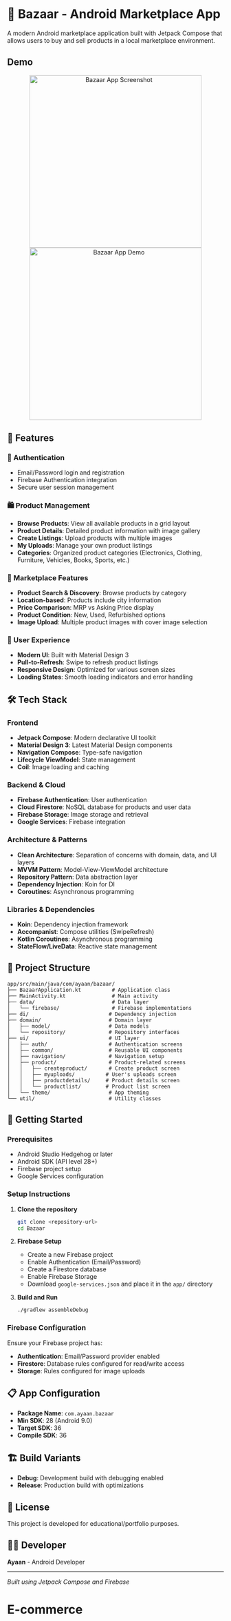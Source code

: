# 🛒 Bazaar - Android Marketplace App

A modern Android marketplace application built with Jetpack Compose that allows users to buy and sell products in a local marketplace environment.

## Demo
<p align="center">
  <!-- App showcase image -->
  <img src="https://github.com/ayaxan7/e-commerce/assets/er-diagram.png" alt="Bazaar App Screenshot" width="400"/>

  <!-- Demo GIF -->
  <br>
  <img src="https://github.com/ayaan/bazaar/assets/demo.gif" alt="Bazaar App Demo" width="400"/>
</p>

## 📱 Features

### 🔐 Authentication
- Email/Password login and registration
- Firebase Authentication integration
- Secure user session management

### 🛍️ Product Management
- **Browse Products**: View all available products in a grid layout
- **Product Details**: Detailed product information with image gallery
- **Create Listings**: Upload products with multiple images
- **My Uploads**: Manage your own product listings
- **Categories**: Organized product categories (Electronics, Clothing, Furniture, Vehicles, Books, Sports, etc.)

### 🏪 Marketplace Features
- **Product Search & Discovery**: Browse products by category
- **Location-based**: Products include city information
- **Price Comparison**: MRP vs Asking Price display
- **Product Condition**: New, Used, Refurbished options
- **Image Upload**: Multiple product images with cover image selection

### 🎨 User Experience
- **Modern UI**: Built with Material Design 3
- **Pull-to-Refresh**: Swipe to refresh product listings
- **Responsive Design**: Optimized for various screen sizes
- **Loading States**: Smooth loading indicators and error handling

## 🛠️ Tech Stack

### Frontend
- **Jetpack Compose**: Modern declarative UI toolkit
- **Material Design 3**: Latest Material Design components
- **Navigation Compose**: Type-safe navigation
- **Lifecycle ViewModel**: State management
- **Coil**: Image loading and caching

### Backend & Cloud
- **Firebase Authentication**: User authentication
- **Cloud Firestore**: NoSQL database for products and user data
- **Firebase Storage**: Image storage and retrieval
- **Google Services**: Firebase integration

### Architecture & Patterns
- **Clean Architecture**: Separation of concerns with domain, data, and UI layers
- **MVVM Pattern**: Model-View-ViewModel architecture
- **Repository Pattern**: Data abstraction layer
- **Dependency Injection**: Koin for DI
- **Coroutines**: Asynchronous programming

### Libraries & Dependencies
- **Koin**: Dependency injection framework
- **Accompanist**: Compose utilities (SwipeRefresh)
- **Kotlin Coroutines**: Asynchronous programming
- **StateFlow/LiveData**: Reactive state management

## 📁 Project Structure

```
app/src/main/java/com/ayaan/bazaar/
├── BazaarApplication.kt          # Application class
├── MainActivity.kt               # Main activity
├── data/                         # Data layer
│   └── firebase/                 # Firebase implementations
├── di/                          # Dependency injection
├── domain/                      # Domain layer
│   ├── model/                   # Data models
│   └── repository/              # Repository interfaces
├── ui/                          # UI layer
│   ├── auth/                    # Authentication screens
│   ├── common/                  # Reusable UI components
│   ├── navigation/              # Navigation setup
│   ├── product/                 # Product-related screens
│   │   ├── createproduct/       # Create product screen
│   │   ├── myuploads/          # User's uploads screen
│   │   ├── productdetails/     # Product details screen
│   │   └── productlist/        # Product list screen
│   └── theme/                   # App theming
└── util/                        # Utility classes
```

## 🚀 Getting Started

### Prerequisites
- Android Studio Hedgehog or later
- Android SDK (API level 28+)
- Firebase project setup
- Google Services configuration

### Setup Instructions

1. **Clone the repository**
   ```bash
   git clone <repository-url>
   cd Bazaar
   ```

2. **Firebase Setup**
   - Create a new Firebase project
   - Enable Authentication (Email/Password)
   - Create a Firestore database
   - Enable Firebase Storage
   - Download `google-services.json` and place it in the `app/` directory

3. **Build and Run**
   ```bash
   ./gradlew assembleDebug
   ```

### Firebase Configuration

Ensure your Firebase project has:
- **Authentication**: Email/Password provider enabled
- **Firestore**: Database rules configured for read/write access
- **Storage**: Rules configured for image uploads

## 📋 App Configuration

- **Package Name**: `com.ayaan.bazaar`
- **Min SDK**: 28 (Android 9.0)
- **Target SDK**: 36
- **Compile SDK**: 36

## 🏗️ Build Variants

- **Debug**: Development build with debugging enabled
- **Release**: Production build with optimizations

## 📄 License

This project is developed for educational/portfolio purposes.

## 👨‍💻 Developer

**Ayaan** - Android Developer

---

*Built using Jetpack Compose and Firebase*
# E-commerce
